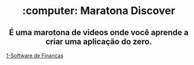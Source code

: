 <h1 align="center">:computer: Maratona Discover</h1>
<h2 align="center">É uma marotona de videos onde você aprende a criar uma aplicação do zero.</h2>


<a href="https://github.com/GilvanFarias/Maratona-Discover">1-Software de Finanças<a>
